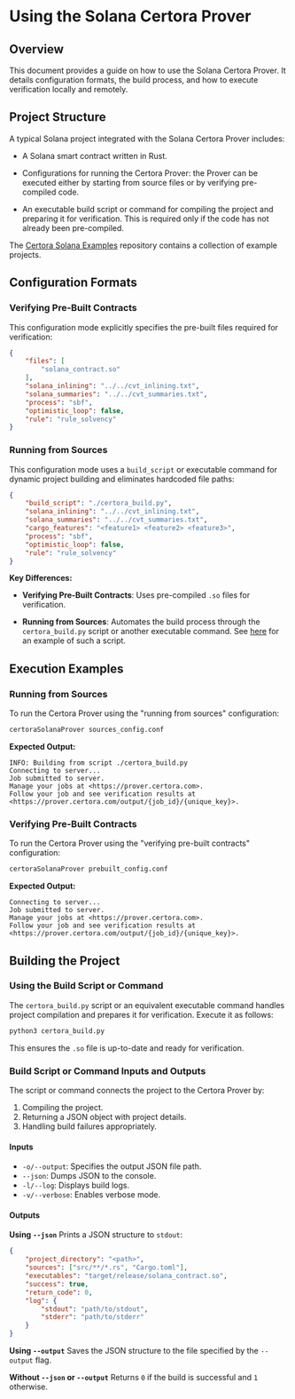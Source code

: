 # Using the Solana Certora Prover 

## Overview

This document provides a guide on how to use the Solana Certora
Prover. It details configuration formats, the build process, and how
to execute verification locally and remotely.


## Project Structure

A typical Solana project integrated with the Solana Certora Prover includes:

- A Solana smart contract written in Rust.

- Configurations for running the Certora Prover: the Prover can be executed
  either by starting from source files or by verifying pre-compiled code.

- An executable build script or command for compiling the project and preparing
  it for verification. This is required only if the code has not already been
  pre-compiled.

The [Certora Solana Examples](https://github.com/Certora/SolanaExamples)
repository contains a collection of example projects.

## Configuration Formats

### Verifying Pre-Built Contracts

This configuration mode explicitly specifies the pre-built files required for verification:

```json
{
    "files": [
        "solana_contract.so"
    ],
    "solana_inlining": "../../cvt_inlining.txt",
    "solana_summaries": "../../cvt_summaries.txt",
    "process": "sbf",
    "optimistic_loop": false,
    "rule": "rule_solvency"
}
```

### Running from Sources

This configuration mode uses a `build_script` or executable command for dynamic project building and eliminates hardcoded file paths:

```json
{
    "build_script": "./certora_build.py",
    "solana_inlining": "../../cvt_inlining.txt",
    "solana_summaries": "../../cvt_summaries.txt",
    "cargo_features": "<feature1> <feature2> <feature3>",
    "process": "sbf",
    "optimistic_loop": false,
    "rule": "rule_solvency"
}
```

**Key Differences:**

- **Verifying Pre-Built Contracts**: Uses pre-compiled `.so` files for verification.

- **Running from Sources**: Automates the build process through the
  `certora_build.py` script or another executable
  command. See [here](scripts/certora_build.py) for an example of such a script. 

## Execution Examples

### Running from Sources

To run the Certora Prover using the "running from sources" configuration:

```bash
certoraSolanaProver sources_config.conf
```

**Expected Output:**

```
INFO: Building from script ./certora_build.py
Connecting to server...
Job submitted to server.
Manage your jobs at <https://prover.certora.com>.
Follow your job and see verification results at <https://prover.certora.com/output/{job_id}/{unique_key}>.
```

### Verifying Pre-Built Contracts

To run the Certora Prover using the "verifying pre-built contracts" configuration:

```bash
certoraSolanaProver prebuilt_config.conf
```

**Expected Output:**

```
Connecting to server...
Job submitted to server.
Manage your jobs at <https://prover.certora.com>.
Follow your job and see verification results at <https://prover.certora.com/output/{job_id}/{unique_key}>.
```

## Building the Project

### Using the Build Script or Command

The `certora_build.py` script or an equivalent executable command handles project compilation and prepares it for verification. Execute it as follows:

```bash
python3 certora_build.py
```

This ensures the `.so` file is up-to-date and ready for verification.

### Build Script or Command Inputs and Outputs

The script or command connects the project to the Certora Prover by:
1. Compiling the project.
2. Returning a JSON object with project details.
3. Handling build failures appropriately.

#### Inputs

- `-o/--output`: Specifies the output JSON file path.
- `--json`: Dumps JSON to the console.
- `-l/--log`: Displays build logs.
- `-v/--verbose`: Enables verbose mode.

#### Outputs

**Using `--json`**
Prints a JSON structure to `stdout`:

```json
{
    "project_directory": "<path>",
    "sources": ["src/**/*.rs", "Cargo.toml"],
    "executables": "target/release/solana_contract.so",
    "success": true,
    "return_code": 0,
    "log": {
        "stdout": "path/to/stdout",
        "stderr": "path/to/stderr"
    }
}
```

**Using `--output`**
Saves the JSON structure to the file specified by the `--output` flag.

**Without `--json` or `--output`**
Returns `0` if the build is successful and `1` otherwise.

